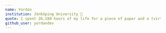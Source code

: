 ```yaml
---
name: Yordan
institution: Jönköping University 🚩
quote: I spent 26,280 hours of my life for a piece of paper and a (virtual) handshake.
github_user: yordandev
---
```

